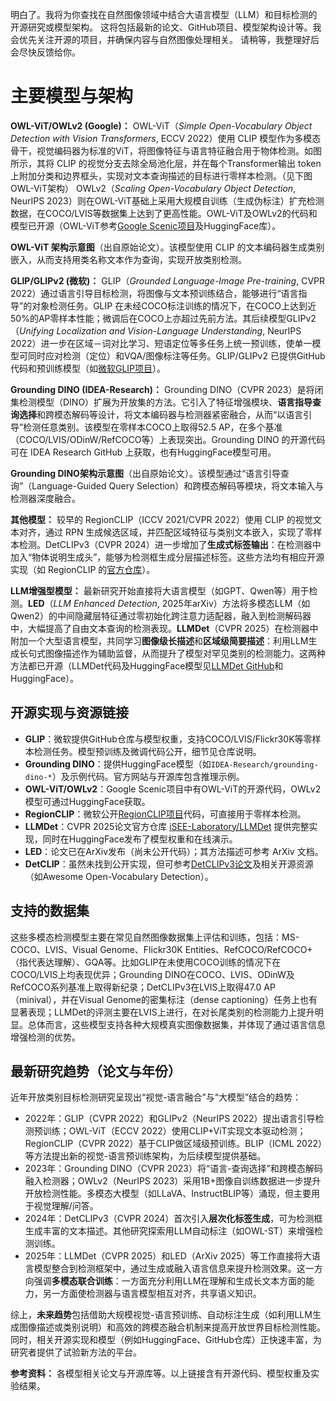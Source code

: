 明白了。我将为你查找在自然图像领域中结合大语言模型（LLM）和目标检测的开源研究或模型架构。
 这将包括最新的论文、GitHub项目、模型架构设计等。我会优先关注开源的项目，并确保内容与自然图像处理相关。
 请稍等，我整理好后会尽快反馈给你。

# 主要模型与架构

**OWL-ViT/OWLv2 (Google)：** OWL-ViT（*Simple Open-Vocabulary Object Detection with Vision Transformers*, ECCV 2022）使用 CLIP 模型作为多模态骨干，视觉编码器为标准的ViT，将图像特征与语言特征融合用于物体检测。如图所示，其将 CLIP 的视觉分支去除全局池化层，并在每个Transformer输出 token 上附加分类和边界框头，实现对文本查询描述的目标进行零样本检测。（见下图OWL-ViT架构） OWLv2（*Scaling Open-Vocabulary Object Detection*, NeurIPS 2023）则在OWL-ViT基础上采用大规模自训练（生成伪标注）扩充检测数据，在COCO/LVIS等数据集上达到了更高性能。OWL-ViT及OWLv2的代码和模型已开源（OWL-ViT参考[Google Scenic项目](https://github.com/google-research/scenic/tree/main/scenic/projects/owl_vit)及HuggingFace库）。

**OWL-ViT 架构示意图**（出自原始论文）。该模型使用 CLIP 的文本编码器生成类别嵌入，从而支持用类名称文本作为查询，实现开放类别检测。

**GLIP/GLIPv2 (微软)：** GLIP（*Grounded Language-Image Pre-training*, CVPR 2022）通过语言引导目标检测，将图像与文本预训练结合，能够进行“语言指导”的对象检测任务。GLIP 在未经COCO标注训练的情况下，在COCO上达到近50%的AP零样本性能；微调后在COCO上亦超过先前方法。其后续模型GLIPv2（*Unifying Localization and Vision-Language Understanding*, NeurIPS 2022）进一步在区域－词对比学习、短语定位等多任务上统一预训练，使单一模型可同时应对检测（定位）和VQA/图像标注等任务。GLIP/GLIPv2 已提供GitHub代码和预训练模型（如[微软GLIP项目](https://github.com/microsoft/GLIP)）。

**Grounding DINO (IDEA-Research)：** Grounding DINO（CVPR 2023）是将闭集检测模型（DINO）扩展为开放集的方法。它引入了特征增强模块、**语言指导查询选择**和跨模态解码等设计，将文本编码器与检测器紧密融合，从而“以语言引导”检测任意类别。该模型在零样本COCO上取得52.5 AP，在多个基准（COCO/LVIS/ODinW/RefCOCO等）上表现突出。Grounding DINO 的开源代码可在 IDEA Research GitHub 上获取，也有HuggingFace模型可用。

**Grounding DINO架构示意图**（出自原始论文）。该模型通过“语言引导查询”（Language-Guided Query Selection）和跨模态解码等模块，将文本输入与检测器深度融合。

**其他模型：** 较早的 RegionCLIP（ICCV 2021/CVPR 2022）使用 CLIP 的视觉文本对齐，通过 RPN 生成候选区域，并匹配区域特征与类别文本嵌入，实现了零样本检测。DetCLIPv3（CVPR 2024）进一步增加了**生成式标签输出**：在检测器中加入“物体说明生成头”，能够为检测框生成分层描述标签。这些方法均有相应开源实现（如 RegionCLIP 的[官方仓库](https://github.com/microsoft/RegionCLIP)）。

**LLM增强型模型：** 最新研究开始直接将大语言模型（如GPT、Qwen等）用于检测。**LED**（*LLM Enhanced Detection*, 2025年arXiv）方法将多模态LLM（如Qwen2）的中间隐藏层特征通过零初始化跨注意力适配器，融入到检测解码器中，大幅提高了自由文本查询的检测表现。**LLMDet**（CVPR 2025）在检测器中附加一个大型语言模型，共同学习**图像级长描述**和**区域级简要描述**：利用LLM生成长句式图像描述作为辅助监督，从而提升了模型对罕见类别的检测能力。这两种方法都已开源（LLMDet代码及HuggingFace模型见[LLMDet GitHub](https://github.com/iSEE-Laboratory/LLMDet)和HuggingFace）。

## 开源实现与资源链接

- **GLIP**：微软提供GitHub仓库与模型权重，支持COCO/LVIS/Flickr30K等零样本检测任务。模型预训练及微调代码公开，细节见仓库说明。
- **Grounding DINO**：提供HuggingFace模型（如`IDEA-Research/grounding-dino-*`）及示例代码。官方网站与开源库包含推理示例。
- **OWL-ViT/OWLv2**：Google Scenic项目中有OWL-ViT的开源代码，OWLv2模型可通过HuggingFace获取。
- **RegionCLIP**：微软公开[RegionCLIP项目](https://github.com/microsoft/RegionCLIP)代码，可直接用于零样本检测。
- **LLMDet**：CVPR 2025论文官方仓库 [iSEE-Laboratory/LLMDet](https://github.com/iSEE-Laboratory/LLMDet) 提供完整实现，同时在HuggingFace发布了模型权重和在线演示。
- **LED**：论文已在ArXiv发布（尚未公开代码）；其方法描述可参考 ArXiv 文档。
- **DetCLIP**：虽然未找到公开实现，但可参考[DetCLIPv3论文](https://arxiv.org/pdf/2404.06149.pdf)及相关开源资源（如Awesome Open-Vocabulary Detection）。

## 支持的数据集

这些多模态检测模型主要在常见自然图像数据集上评估和训练，包括：MS-COCO、LVIS、Visual Genome、Flickr30K Entities、RefCOCO/RefCOCO+（指代表达理解）、GQA等。比如GLIP在未使用COCO训练的情况下在COCO/LVIS上均表现优异；Grounding DINO在COCO、LVIS、ODinW及RefCOCO系列基准上取得新纪录；DetCLIPv3在LVIS上取得47.0 AP（minival），并在Visual Genome的密集标注（dense captioning）任务上也有显著表现；LLMDet的评测主要在LVIS上进行，在对长尾类别的检测能力上提升明显。总体而言，这些模型支持各种大规模真实图像数据集，并体现了通过语言信息增强检测的优势。

## 最新研究趋势（论文与年份）

近年开放类别目标检测研究呈现出“视觉-语言融合”与“大模型”结合的趋势：

- 2022年：GLIP（CVPR 2022）和GLIPv2（NeurIPS 2022）提出语言引导检测预训练；OWL-ViT（ECCV 2022）使用CLIP+ViT实现文本驱动检测；RegionCLIP（CVPR 2022）基于CLIP做区域级预训练。BLIP（ICML 2022）等方法提出新的视觉-语言预训练架构，为后续模型提供基础。
- 2023年：Grounding DINO（CVPR 2023）将“语言-查询选择”和跨模态解码融入检测器；OWLv2（NeurIPS 2023）采用1B+图像自训练数据进一步提升开放检测性能。多模态大模型（如LLaVA、InstructBLIP等）涌现，但主要用于视觉理解/问答。
- 2024年：DetCLIPv3（CVPR 2024）首次引入**层次化标签生成**，可为检测框生成丰富的文本描述。其他研究探索用LLM自动标注（如OWL-ST）来增强检测训练。
- 2025年：LLMDet（CVPR 2025）和LED（ArXiv 2025）等工作直接将大语言模型整合到检测框架中，通过生成或融入语言信息来提升检测效果。这一方向强调**多模态联合训练**：一方面充分利用LLM在理解和生成长文本方面的能力，另一方面使检测器与语言模型相互对齐，共享语义知识。

综上，**未来趋势**包括借助大规模视觉-语言预训练、自动标注生成（如利用LLM生成图像描述或类别说明）和高效的跨模态融合机制来提高开放世界目标检测性能。同时，相关开源实现和模型（例如HuggingFace、GitHub仓库）正快速丰富，为研究者提供了试验新方法的平台。

**参考资料：** 各模型相关论文与开源库等。以上链接含有开源代码、模型权重及实验结果。